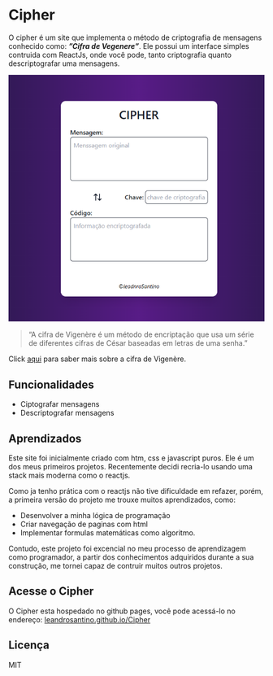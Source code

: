 # Cipher

O cipher é um site que implementa o método de criptografia de mensagens
conhecido como: _**”Cifra de Vegenere”**_. Ele possui um interface simples
contruida com ReactJs, onde você pode, tanto criptografia quanto descriptografar
uma mensagens.

![teste](./public/cipher.png)

> “A cifra de Vigenère é um método de encriptação que usa um série de diferentes
> cifras de César baseadas em letras de uma senha.”

Click [aqui](https://en.wikipedia.org/wiki/Vigen%C3%A8re_cipher) para saber mais
sobre a cifra de Vigenère.

## Funcionalidades

- Ciptografar mensagens
- Descriptografar mensagens

## Aprendizados

Este site foi inicialmente criado com htm, css e javascript puros. Ele é um dos
meus primeiros projetos. Recentemente decidi recria-lo usando uma stack mais
moderna como o reactjs.

Como ja tenho prática com o reactjs não tive dificuldade em refazer, porém, a
primeira versão do projeto me trouxe muitos aprendizados, como:

- Desenvolver a minha lógica de programação
- Criar navegação de paginas com html
- Implementar formulas matemáticas como algoritmo.

Contudo, este projeto foi excencial no meu processo de aprendizagem como
programador, a partir dos conhecimentos adquiridos durante a sua construção, me
tornei capaz de contruir muitos outros projetos.

## Acesse o Cipher

O Cipher esta hospedado no github pages, você pode acessá-lo no endereço:
[leandrosantino.github.io/Cipher](https://leandrosantino.github.io/Cipher/)

## Licença

MIT
